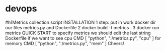 # devops
#h1Metrics collection script
INSTALLATION
1 step: put in work docker dir our files metrics.py and Dockerfile
2 docker build -t metrics .
3 docker run metrics
QUICK START
to specify metrics we should edit the last string Dockerfile
if we want to see cpu CMD [ "python", "./metrics.py", "cpu" ]
for memory CMD [ "python", "./metrics.py", "mem" ]
Cheers!
